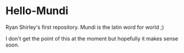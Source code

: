 # Hello-Mundi
Ryan Shirley's first repository. Mundi is the latin word for world ;)

I don't get the point of this at the moment but hopefully it makes sense soon.
